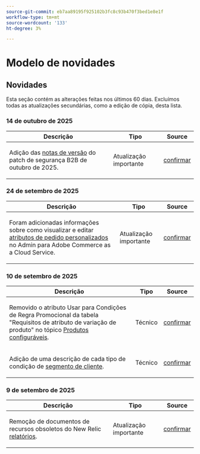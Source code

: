 ```yaml
---
source-git-commit: eb7aa89195f925102b3fc8c93b470f3bed1e8e1f
workflow-type: tm+mt
source-wordcount: '133'
ht-degree: 3%

---
```

# Modelo de novidades

## Novidades

Esta seção contém as alterações feitas nos últimos 60 dias. Excluímos todas as atualizações secundárias, como a edição de cópia, desta lista.

### 14 de outubro de 2025

<table style="table-layout:auto;">
  <thead>
    <tr>
      <th>Descrição</th>
      <th>Tipo</th>
      <th>Source</th>
    </tr>
  </thead>
  <tbody>
    <tr>
      <td><p>Adição das <a href="https://experienceleague.adobe.com/pt-br/docs/commerce-admin/b2b/release-notes">notas de versão</a> do patch de segurança B2B de outubro de 2025.</p>
</td>
      <td>
        Atualização importante
      </td>
      <td><a href="https://github.com/AdobeDocs/commerce-admin.en/commit/86cc342b9e210b706ee7f37d9db551c17f3af944">confirmar</a></td>
    </tr>
  </tbody>
</table>

### 24 de setembro de 2025

<table style="table-layout:auto;">
  <thead>
    <tr>
      <th>Descrição</th>
      <th>Tipo</th>
      <th>Source</th>
    </tr>
  </thead>
  <tbody>
    <tr>
      <td><p>Foram adicionadas informações sobre como visualizar e editar <a href="https://experienceleague.adobe.com/pt-br/docs/commerce-admin/stores-sales/order-management/orders/order-processing#custom-order-attributes">atributos de pedido personalizados</a> no Admin para Adobe Commerce as a Cloud Service.</p>
</td>
      <td>
        Atualização importante
      </td>
      <td><a href="https://github.com/AdobeDocs/commerce-admin.en/commit/68c4c836d0e6dfff1f397dcc93368f8daac774f3">confirmar</a></td>
    </tr>
  </tbody>
</table>

### 10 de setembro de 2025

<table style="table-layout:auto;">
  <thead>
    <tr>
      <th>Descrição</th>
      <th>Tipo</th>
      <th>Source</th>
    </tr>
  </thead>
  <tbody>
    <tr>
      <td><p>Removido o atributo Usar para Condições de Regra Promocional da tabela "Requisitos de atributo de variação de produto" no tópico <a href="https://experienceleague.adobe.com/pt-br/docs/commerce-admin/catalog/products/types/product-create-configurable#product-variation-attribute-requirements">Produtos configuráveis</a>.</p>
</td>
      <td>
        Técnico
      </td>
      <td><a href="https://github.com/AdobeDocs/commerce-admin.en/commit/7035acbe2b974ab8bdb4904e769856f0646211ea">confirmar</a></td>
    </tr>
    <tr>
      <td><p>Adição de uma descrição de cada tipo de condição de <a href="https://experienceleague.adobe.com/pt-br/docs/commerce-admin/customers/segments/customer-segment-create">segmento de cliente</a>.</p>
</td>
      <td>
        Técnico
      </td>
      <td><a href="https://github.com/AdobeDocs/commerce-admin.en/commit/3caa8f3067d534d46e4dafb5731df200723216f8">confirmar</a></td>
    </tr>
  </tbody>
</table>

### 9 de setembro de 2025

<table style="table-layout:auto;">
  <thead>
    <tr>
      <th>Descrição</th>
      <th>Tipo</th>
      <th>Source</th>
    </tr>
  </thead>
  <tbody>
    <tr>
      <td><p>Remoção de documentos de recursos obsoletos do New Relic <a href="https://experienceleague.adobe.com/pt-br/docs/commerce-admin/start/reporting/new-relic-reporting">relatórios</a>.</p>
</td>
      <td>
        Atualização importante
      </td>
      <td><a href="https://github.com/AdobeDocs/commerce-admin.en/commit/066bcb5b86cfcf5ecb8a6384e6023fd839c4dfcb">confirmar</a></td>
    </tr>
  </tbody>
</table>
